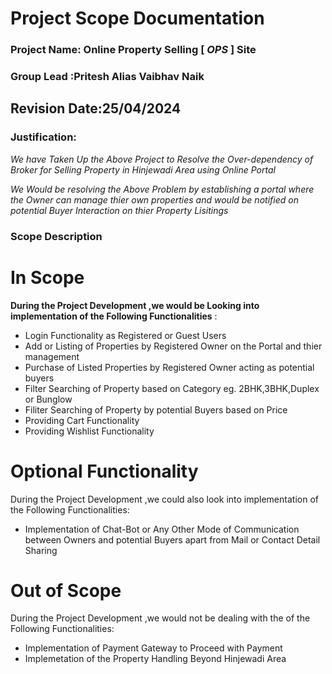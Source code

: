 # Project Scope Documentation

### Project Name: Online Property Selling [ *OPS* ] Site 
### Group Lead :Pritesh Alias Vaibhav Naik

## Revision Date:25/04/2024

### Justification:
*We have Taken Up the Above Project to Resolve the Over-dependency of Broker for Selling Property in Hinjewadi Area using Online Portal*

*We Would be resolving the Above Problem by establishing a portal where the Owner can manage thier own properties and would be notified on potential Buyer Interaction on thier Property Lisitings*

### Scope Description
# In Scope
**During the Project Development ,we would be Looking into implementation of the Following Functionalities** :
- Login Functionality as Registered or Guest Users
- Add or Listing of Properties by Registered Owner on the Portal and thier management
- Purchase of Listed Properties by Registered Owner acting as potential buyers
- Filter Searching of Property based on Category eg. 2BHK,3BHK,Duplex or Bunglow
- Filiter Searching of Property by potential Buyers based on Price
- Providing Cart Functionality
- Providing Wishlist Functionality

# Optional Functionality
During the Project Development ,we could also look into implementation of the Following Functionalities: 
- Implementation of Chat-Bot or Any Other Mode of Communication between Owners and potential Buyers apart from Mail or Contact Detail Sharing


# Out of Scope
During the Project Development ,we would not be dealing with the of the Following Functionalities:
- Implementation of Payment Gateway to Proceed with Payment
- Implemetation of the Property Handling Beyond Hinjewadi Area 